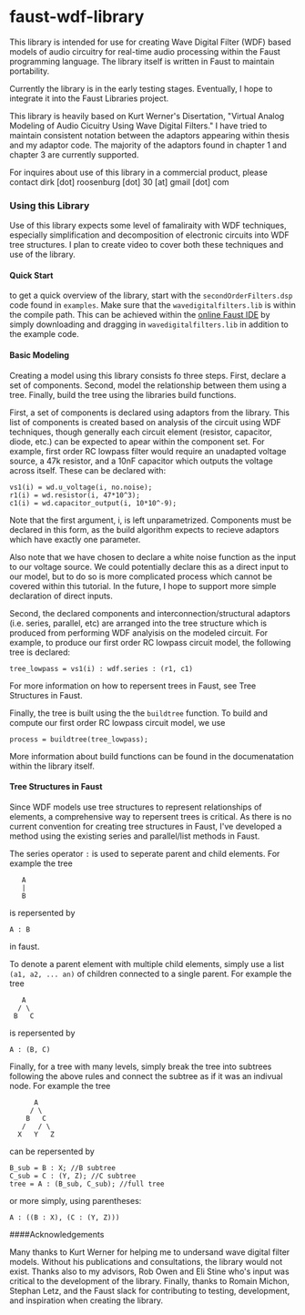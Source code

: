 # faust-wdf-library

This library is intended for use for creating Wave Digital Filter (WDF) based models of audio circuitry for real-time audio processing within the Faust programming language.
The library itself is written in Faust to maintain portability. 

Currently the library is in the early testing stages. Eventually, I hope to integrate it into the Faust Libraries project. 

This library is heavily based on Kurt Werner's Disertation, "Virtual Analog Modeling of Audio Cicuitry Using Wave Digital Filters." I have tried to maintain consistent notation between the adaptors appearing within thesis and my adaptor code. The majority of the adaptors found in chapter 1 and chapter 3 are currently supported. 

For inquires about use of this library in a commercial product, please contact dirk [dot] roosenburg [dot] 30 [at] gmail [dot] com

### Using this Library

Use of this library expects some level of famaliraity with WDF techniques, especially simplification and decomposition of electronic circuits into WDF tree structures. I plan to create video to cover both these techniques and use of the library. 

#### Quick Start

to get a quick overview of the library, start with the `secondOrderFilters.dsp` code found in `examples`. Make sure that the `wavedigitalfilters.lib` is within the compile path. This can be achieved within the [online Faust IDE](https://faustide.grame.fr/) by simply downloading and dragging in `wavedigitalfilters.lib` in addition to the example code.

#### Basic Modeling

Creating a model using this library consists fo three steps. First, declare a set of components. Second, model the relationship between them using a tree. Finally, build the tree using the libraries build functions.  

First, a set of components is declared using adaptors from the library.  This list of components is created based on analysis of the circuit using WDF techniques, though generally each circuit element (resistor, capacitor, diode, etc.) can be expected to apear within the component set. For example, first order RC lowpass filter would require an unadapted voltage source, a 47k resistor, and a 10nF capacitor which outputs the voltage across itself. These can be declared with: 

```
vs1(i) = wd.u_voltage(i, no.noise);
r1(i) = wd.resistor(i, 47*10^3);
c1(i) = wd.capacitor_output(i, 10*10^-9);
```

Note that the first argument, i, is left unparametrized. Components must be declared in this form, as the build algorithm expects to recieve adaptors which have exactly one parameter. 

Also note that we have chosen to declare a white noise function as the input to our voltage source. We could potentially declare this as a direct input to our model, but to do so is more complicated process which cannot be covered within this tutorial. In the future, I hope to support more simple declaration of direct inputs. 

Second, the declared components and interconnection/structural adaptors (i.e. series, parallel, etc) are arranged into the tree structure which is produced from performing WDF analyisis on the modeled circuit. For example, to produce our first order RC lowpass circuit model, the following tree is declared: 

`tree_lowpass = vs1(i) : wdf.series : (r1, c1)`

For more information on how to repersent trees in Faust, see Tree Structures in Faust. 

Finally, the tree is built using the the `buildtree` function. To build and compute our first order RC lowpass circuit model, we use

`process = buildtree(tree_lowpass);`

More information about build functions can be found in the documenatation within the library itself. 

#### Tree Structures in Faust

Since WDF models use tree structures to represent relationships of elements, a comprehensive way to repersent trees is critical. As there is no current convention for creating tree structures in Faust, I've developed a method using the existing series and parallel/list methods in Faust.

The series operator ` : ` is used to seperate parent and child elements. For example the tree

```
   A
   |
   B
```

is repersented by

`A : B` 

in faust. 

To denote a parent element with multiple child elements, simply use a list `(a1, a2, ... an)` of children connected to a single parent. For example the tree

```
   A
  / \
 B   C

```
is repersented by

`A : (B, C)`

Finally, for a tree with many levels, simply break the tree into subtrees following the above rules and connect the subtree as if it was an indivual node. For example the tree

```
      A
     / \
    B   C
   /   / \
  X   Y   Z
```

can be repersented by

```
B_sub = B : X; //B subtree
C_sub = C : (Y, Z); //C subtree
tree = A : (B_sub, C_sub); //full tree
```

or more simply, using parentheses: 

`A : ((B : X), (C : (Y, Z)))`

####Acknowledgements

Many thanks to Kurt Werner for helping me to undersand wave digital filter models. Without his publications and consultations, the library would not exist. 
Thanks also to my advisors, Rob Owen and Eli Stine who's input was critical to the development of the library.
Finally, thanks to Romain Michon, Stephan Letz, and the Faust slack for contributing to testing, development, and inspiration when creating the library. 

